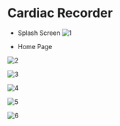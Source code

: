 # Cardiac Recorder

* Splash Screen
![1](https://user-images.githubusercontent.com/86661703/181596979-659110cf-da82-4e79-9d17-dbe279a423ba.jpg)

* Home Page

![2](https://user-images.githubusercontent.com/86661703/181597220-daae0fe1-a20b-48ee-ad51-70a16df54277.jpg)



![3](https://user-images.githubusercontent.com/86661703/181597261-eb6d037e-86b5-4ac7-912b-ddbfc86ab61c.jpg)



![4](https://user-images.githubusercontent.com/86661703/181597284-d6ea35b1-e21e-4031-ae89-b3ef7e6a260b.jpg)



![5](https://user-images.githubusercontent.com/86661703/181597291-0bf9b5ad-3cca-4713-899a-3946dec39c16.jpg)



![6](https://user-images.githubusercontent.com/86661703/181597302-da83d443-6343-40cc-abf8-db45057f1baa.jpg)






